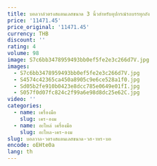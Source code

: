 ```yaml
---
title: บอลวาล์วตรงสแตนเลสขนาด 3 นิ้วสําหรับอุปกรณ์รถบรรทุกถัง
price: '11471.45'
price_original: '11471.45'
currency: THB
discount: ''
rating: 4
volume: 98
image: S7c6bb3478959493bb0ef5fe2e3c266d7V.jpg
images:
  - S7c6bb3478959493bb0ef5fe2e3c266d7V.jpg
  - S4574c42365ca450a8905c9e6ce528a1f0.jpg
  - Sd05b2fe910b0423e8dcc785e0649e01fI.jpg
  - S057f0d07fc824c2f99a6e98d8dc25e62C.jpg
video: ''
categories:
  - name: เครื่องมือ
    slug: เคร-องม
  - name: อะไหล่ เครื่องมือ
    slug: อะไหล-เคร-องม
slug: บอลวาล-วตรงสแตนเลสขนาด-วส-าหร-บอ
encode: oEHte0a
lang: th
---
```

  